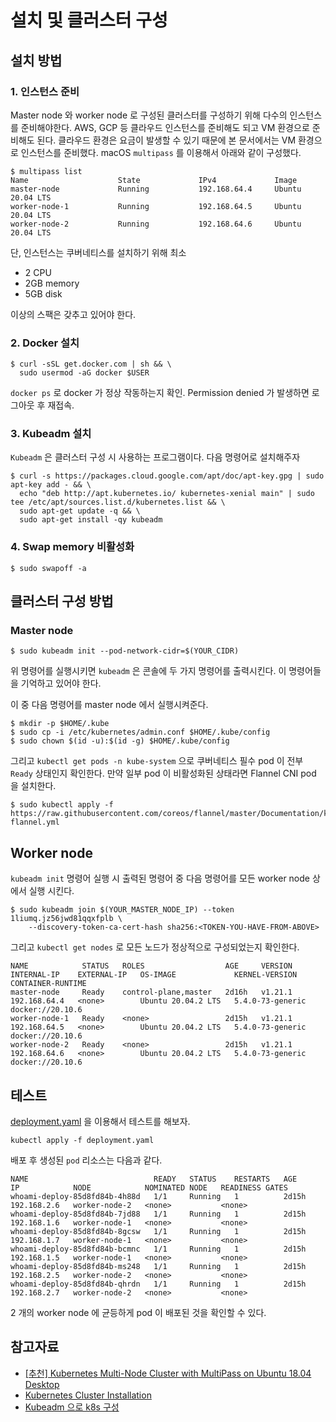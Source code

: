 # 설치 및 클러스터 구성

## 설치 방법

### 1. 인스턴스 준비
Master node 와 worker node 로 구성된 클러스터를 구성하기 위해 다수의 인스턴스를 준비해야한다. 
AWS, GCP 등 클라우드 인스턴스를 준비해도 되고 VM 환경으로 준비해도 된다. 
클라우드 환경은 요금이 발생할 수 있기 때문에 본 문서에서는 VM 환경으로 인스턴스를 준비했다. 
macOS ```multipass``` 를 이용해서 아래와 같이 구성했다.

```
$ multipass list
Name                    State             IPv4             Image
master-node             Running           192.168.64.4     Ubuntu 20.04 LTS
worker-node-1           Running           192.168.64.5     Ubuntu 20.04 LTS
worker-node-2           Running           192.168.64.6     Ubuntu 20.04 LTS
```

단, 인스턴스는 쿠버네티스를 설치하기 위해 최소
* 2 CPU
* 2GB memory
* 5GB disk  

이상의 스팩은 갖추고 있어야 한다.

### 2. Docker 설치

```
$ curl -sSL get.docker.com | sh && \
  sudo usermod -aG docker $USER
```

```docker ps``` 로 docker 가 정상 작동하는지 확인. Permission denied 가 발생하면 로그아웃 후 재접속.

### 3. Kubeadm 설치

```Kubeadm``` 은 클러스터 구성 시 사용하는 프로그램이다. 다음 명령어로 설치해주자

```
$ curl -s https://packages.cloud.google.com/apt/doc/apt-key.gpg | sudo apt-key add - && \
  echo "deb http://apt.kubernetes.io/ kubernetes-xenial main" | sudo tee /etc/apt/sources.list.d/kubernetes.list && \
  sudo apt-get update -q && \
  sudo apt-get install -qy kubeadm
```

### 4. Swap memory 비활성화

```
$ sudo swapoff -a
```

## 클러스터 구성 방법

### Master node

```
$ sudo kubeadm init --pod-network-cidr=$(YOUR_CIDR)
```

위 명령어를 실행시키면 ```kubeadm``` 은 콘솔에 두 가지 명령어를 출력시킨다. 이 명령어들을 기억하고 있어야 한다.

이 중 다음 명령어를 master node 에서 실행시켜준다.

```
$ mkdir -p $HOME/.kube
$ sudo cp -i /etc/kubernetes/admin.conf $HOME/.kube/config
$ sudo chown $(id -u):$(id -g) $HOME/.kube/config
```

그리고 ```kubectl get pods -n kube-system``` 으로 쿠버네티스 필수 pod 이 전부 ```Ready``` 상태인지 확인한다.
만약 일부 pod 이 비활성화된 상태라면 Flannel CNI pod 을 설치한다.

```
$ sudo kubectl apply -f https://raw.githubusercontent.com/coreos/flannel/master/Documentation/kube-flannel.yml
```

## Worker node
```kubeadm init``` 명령어 실행 시 출력된 명령어 중 다음 명령어를 모든 worker node 상에서 실행 시킨다.

```
$ sudo kubeadm join $(YOUR_MASTER_NODE_IP) --token 1liumq.jz56jwd81qqxfplb \
    --discovery-token-ca-cert-hash sha256:<TOKEN-YOU-HAVE-FROM-ABOVE>
```

그리고 ```kubectl get nodes``` 로 모든 노드가 정상적으로 구성되었는지 확인한다.

```
NAME            STATUS   ROLES                  AGE     VERSION   INTERNAL-IP    EXTERNAL-IP   OS-IMAGE             KERNEL-VERSION     CONTAINER-RUNTIME
master-node     Ready    control-plane,master   2d16h   v1.21.1   192.168.64.4   <none>        Ubuntu 20.04.2 LTS   5.4.0-73-generic   docker://20.10.6
worker-node-1   Ready    <none>                 2d15h   v1.21.1   192.168.64.5   <none>        Ubuntu 20.04.2 LTS   5.4.0-73-generic   docker://20.10.6
worker-node-2   Ready    <none>                 2d15h   v1.21.1   192.168.64.6   <none>        Ubuntu 20.04.2 LTS   5.4.0-73-generic   docker://20.10.6
```

## 테스트

[deployment.yaml](./deployment.yaml) 을 이용해서 테스트를 해보자.

```kubectl apply -f deployment.yaml```

배포 후 생성된 ```pod``` 리소스는 다음과 같다.

```
NAME                            READY   STATUS    RESTARTS   AGE     IP            NODE            NOMINATED NODE   READINESS GATES
whoami-deploy-85d8fd84b-4h88d   1/1     Running   1          2d15h   192.168.2.6   worker-node-2   <none>           <none>
whoami-deploy-85d8fd84b-7jd88   1/1     Running   1          2d15h   192.168.1.6   worker-node-1   <none>           <none>
whoami-deploy-85d8fd84b-8gcsw   1/1     Running   1          2d15h   192.168.1.7   worker-node-1   <none>           <none>
whoami-deploy-85d8fd84b-bcmnc   1/1     Running   1          2d15h   192.168.1.5   worker-node-1   <none>           <none>
whoami-deploy-85d8fd84b-ms248   1/1     Running   1          2d15h   192.168.2.5   worker-node-2   <none>           <none>
whoami-deploy-85d8fd84b-qhrdn   1/1     Running   1          2d15h   192.168.2.7   worker-node-2   <none>           <none>
```

2 개의 worker node 에 균등하게 pod 이 배포된 것을 확인할 수 있다.

## 참고자료
* [[추천] Kubernetes Multi-Node Cluster with MultiPass on Ubuntu 18.04 Desktop](https://medium.com/platformer-blog/kubernetes-multi-node-cluster-with-multipass-on-ubuntu-18-04-desktop-f80b92b1c6a7)
* [Kubernetes Cluster Installation](https://velog.io/@dry8r3ad/Kubernetes-Cluster-Installation)
* [Kubeadm 으로 k8s 구성](https://velog.io/@seunghyeon/Kubeadm%EC%9C%BC%EB%A1%9C-K8S-%EA%B5%AC%EC%84%B1)
